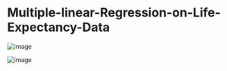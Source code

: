 # Multiple-linear-Regression-on-Life-Expectancy-Data

![image](https://github.com/adityamishra5050/Multiple-linear-Regression-on-Life-Expectancy-Data/assets/144830127/637b251a-c6df-470a-a31f-19ee458f5815)

![image](https://github.com/adityamishra5050/Multiple-linear-Regression-on-Life-Expectancy-Data/assets/144830127/cfec0395-b981-4240-aeee-aa8aabde7a2f)

